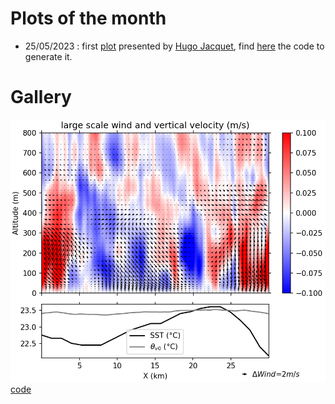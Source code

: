 # Plots of the month

  - 25/05/2023 : first [plot](LS_wind_and_WT_Y.png) presented by [Hugo Jacquet](https://github.com/HugoJacq), find [here](Vectors_and_filter.py) the code to generate it.


# Gallery

![](LS_wind_and_WT_Y.png)
[code](Vectors_and_filter.py)

